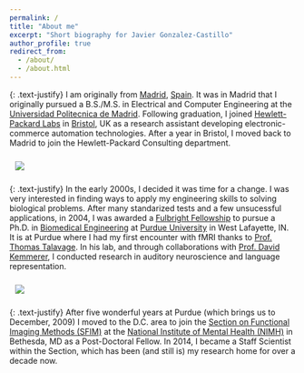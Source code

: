 ```yaml
---
permalink: /
title: "About me"
excerpt: "Short biography for Javier Gonzalez-Castillo"
author_profile: true
redirect_from: 
  - /about/
  - /about.html
---
```


{: .text-justify}
I am originally from [Madrid](https://en.wikipedia.org/wiki/Madrid), [Spain](https://en.wikipedia.org/wiki/Spain). It was in Madrid that I originally pursued a B.S./M.S. in Electrical and Computer Engineering at the [Universidad Politecnica de Madrid](https://www.upm.es). Following graduation, I joined [Hewlett-Packard Labs](https://hpl.hp.com) in [Bristol](https://en.wikipedia.org/wiki/Bristol), UK as a research assistant developing electronic-commerce automation technologies. After a year in Bristol, I moved back to Madrid to join the Hewlett-Packard Consulting department.

<img align="center" src="https://javiergcas.github.io/files/about_me/about_me_cities.png" style="padding: 10px">

{: .text-justify}
In the early 2000s, I decided it was time for a change. I was very interested in finding ways to apply my engineering skills to solving biological problems. After many standarized tests and a few unsucessful applications, in 2004, I was awarded a [Fulbright Fellowship](https://us.fulbrightonline.org/) to pursue a Ph.D. in [Biomedical Engineering](https://engineering.purdue.edu/BME) at [Purdue University](https://www.purdue.edu) in West Lafayette, IN. It is at Purdue where I had my first encounter with fMRI thanks to [Prof. Thomas Talavage](https://engineering.purdue.edu/ECE/People/ptProfile?resource_id=3304). In his lab, and through collaborations with [Prof. David Kemmerer](https://www.purdue.edu/hhs/slhs/directory/faculty/kemmerer_david.html), I conducted research in auditory neuroscience and language representation. 

<img align="center" src="https://javiergcas.github.io/files/about_me/about_me_workplaces.png" style="padding: 10px">

{: .text-justify}
After five wonderful years at Purdue (which brings us to December, 2009) I moved to the D.C. area to join the [Section on Functional Imaging Methods (SFIM)](https://fim.nimh.nih.gov/) at the [National Institute of Mental Health (NIMH)](https://www.nimh.nih.gov/) in Bethesda, MD as a Post-Doctoral Fellow. In 2014, I became a Staff Scientist within the Section, which has been (and still is) my research home for over a decade now. 
